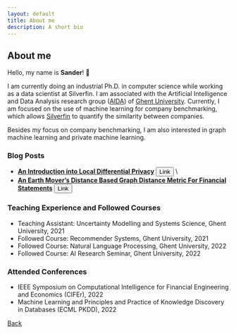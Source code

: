 ```yaml
---
layout: default
title: About me
description: A short bio
---
```


## About me

Hello, my name is **Sander**! :wave:

I am currently doing an industrial Ph.D. in computer science while working as a data scientist at Silverfin. I am associated with the Artificial Intelligence and Data Analysis research group ([AIDA](https://aida.ugent.be/)) of [Ghent University](https://www.ugent.be/en). Currently, I am focused on the use of machine learning for company benchmarking, which allows [Silverfin](https://www.silverfin.com/) to quantify the similarity between companies. 

Besides my focus on company benchmarking, I am also interested in graph machine learning and private machine learning.

### Blog Posts
- **[An Introduction into Local Differential Privacy](https://medium.com/@sandernoels/an-introduction-into-local-differential-privacy-ecb413f9c9fa)**
[<button class="button button1">Link</button>](https://medium.com/@sandernoels/an-introduction-into-local-differential-privacy-ecb413f9c9fa) \
- **[An Earth Mover’s Distance Based Graph Distance Metric For Financial Statements](https://medium.com/@sandernoels/an-earth-movers-distance-based-graph-distance-metric-for-financial-statements-1f9ae0594853)**
[<button class="button button1">Link</button>](https://medium.com/@sandernoels/an-earth-movers-distance-based-graph-distance-metric-for-financial-statements-1f9ae0594853)

### Teaching Experience and Followed Courses
- Teaching Assistant: Uncertainty Modelling and Systems Science, Ghent University, 2021
- Followed Course: Recommender Systems, Ghent University, 2021
- Followed Course: Natural Language Processing, Ghent University, 2022
- Followed Course: AI Research Seminar, Ghent University, 2022

### Attended Conferences
- IEEE Symposium on Computational Intelligence for Financial Engineering and Economics (CIFEr), 2022 
- Machine Learning and Principles and Practice of Knowledge Discovery in Databases (ECML PKDD), 2022

[Back](./)
